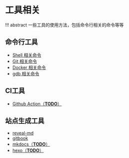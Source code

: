 # 工具相关

!!! abstract
    一些工具的使用方法，包括命令行相关的命令等等

## 命令行工具
- [Shell 相关命令](shell/)
- [Git 相关命令](git/)
- [Docker 相关命令](docker/)
- [gdb 相关命令](gdb/)

## CI工具
- [Github Action（**TODO**）](action/)

## 站点生成工具

- [reveal-md](reveal-md/)
- [gitbook](gitbook/)
- [mkdocs（**TODO**）](mkdocs/)
- [hexo（**TODO**）](hexo/)